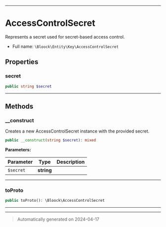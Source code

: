 ***

# AccessControlSecret

Represents a secret used for secret-based access control.



* Full name: `\Bloock\Entity\Key\AccessControlSecret`



## Properties


### secret



```php
public string $secret
```






***

## Methods


### __construct

Creates a new AccessControlSecret instance with the provided secret.

```php
public __construct(string $secret): mixed
```








**Parameters:**

| Parameter | Type | Description |
|-----------|------|-------------|
| `$secret` | **string** |  |





***

### toProto



```php
public toProto(): \Bloock\AccessControlSecret
```












***


***
> Automatically generated on 2024-04-17
